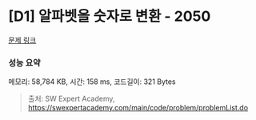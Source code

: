 # [D1] 알파벳을 숫자로 변환 - 2050 

[문제 링크](https://swexpertacademy.com/main/code/problem/problemDetail.do?contestProbId=AV5QLGxKAzQDFAUq) 

### 성능 요약

메모리: 58,784 KB, 시간: 158 ms, 코드길이: 321 Bytes



> 출처: SW Expert Academy, https://swexpertacademy.com/main/code/problem/problemList.do